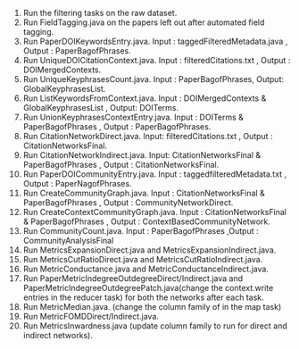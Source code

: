 1. Run the filtering tasks on the raw dataset. <br />
2. Run FieldTagging.java on the papers left out after automated field tagging. <br />
3. Run PaperDOIKeywordsEntry.java. Input : taggedFilteredMetadata.java , Output : PaperBagofPhrases. <br />
4. Run UniqueDOICitationContext.java. Input : filteredCitations.txt , Output : DOIMergedContexts. <br />
5. Run UniqueKeyphrasesCount.java. Input : PaperBagofPhrases, Output: GlobalKeyphrasesList. <br />
6. Run ListKeywordsFromContext.java. Input : DOIMergedContexts & GlobalKeyphrasesList  , Output: DOITerms. <br />
7. Run UnionKeyphrasesContextEntry.java. Input : DOITerms & PaperBagofPhrases , Output : PaperBagofPhrases. <br />
8. Run CitationNetworkDirect.java. Input: filteredCitations.txt , Output : CitationNetworksFinal. <br />
9. Run CitationNetworkIndirect.java. Input: CitationNetworksFinal & PaperBagofPhrases , Output : CitationNetworksFinal. <br />
10. Run PaperDOICommunityEntry.java. Input : taggedfilteredMetadata.txt , Output : PaperNagofPhrases. <br />
11. Run CreateCommunityGraph.java. Input : CitationNetworksFinal & PaperBagofPhrases , Output : CommunityNetworkDirect. <br />
12. Run CreateContextCommunityGraph.java. Input : CitationNetworksFinal & PaperBagofPhrases , Output : ContextBasedCommunityNetwork. <br />
13. Run CommunityCount.java. Input : PaperBagofPhrases ,Output : CommunityAnalysisFinal <br />
14. Run MetricsExpansionDirect.java and MetricsExpansionIndirect.java. <br />
15. Run MetricsCutRatioDirect.java and MetricsCutRatioIndirect.java. <br />
16. Run MetricConductance.java and MetricConductanceIndirect.java. <br />
17. Run PaperMetricIndegreeOutdegreeDirect/Indirect.java and PaperMetricIndegreeOutdegreePatch.java(change the context.write entries in the reducer task) for both the networks after each task. <br />
18. Run MetricMedian.java. (change the column family of in the map task) <br />
19. Run MetricFOMDDirect/Indirect.java. <br />
20. Run MetricsInwardness.java (update column family to run for direct and indirect networks). <br />
